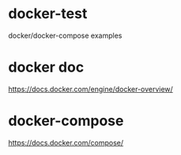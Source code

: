 # docker-test
docker/docker-compose examples

# docker doc
https://docs.docker.com/engine/docker-overview/

# docker-compose
https://docs.docker.com/compose/